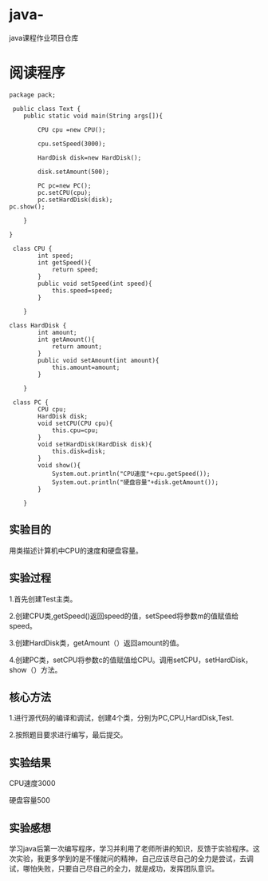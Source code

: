# java-
java课程作业项目仓库

# 阅读程序
```
package pack;

 public class Text {
	public static void main(String args[]){
		
		CPU cpu =new CPU();
		
		cpu.setSpeed(3000);
		
		HardDisk disk=new HardDisk();
		
		disk.setAmount(500);
		
		PC pc=new PC();
		pc.setCPU(cpu);
		pc.setHardDisk(disk);
pc.show();
		
	}

}
 
 class CPU {
		int speed;
		int getSpeed(){
			return speed;
		}
		public void setSpeed(int speed){
			this.speed=speed;
		}

	}
 
class HardDisk {
		int amount;
		int getAmount(){
			return amount;
		}
		public void setAmount(int amount){
			this.amount=amount;
		}

	}
 
 class PC {
		CPU cpu;
		HardDisk disk;
		void setCPU(CPU cpu){
			this.cpu=cpu;
		}
		void setHardDisk(HardDisk disk){
			this.disk=disk;	
		}
		void show(){
			System.out.println("CPU速度"+cpu.getSpeed());
			System.out.println("硬盘容量"+disk.getAmount());
		}

	}
```		
## 实验目的
用类描述计算机中CPU的速度和硬盘容量。

## 实验过程

1.首先创建Test主类。

2.创建CPU类,getSpeed()返回speed的值，setSpeed将参数m的值赋值给speed。

3.创建HardDisk类，getAmount（）返回amount的值。

4.创建PC类，setCPU将参数c的值赋值给CPU。调用setCPU，setHardDisk，show（）方法。

## 核心方法

1.进行源代码的编译和调试，创建4个类，分别为PC,CPU,HardDisk,Test.

2.按照题目要求进行编写，最后提交。

## 实验结果

CPU速度3000

硬盘容量500

## 实验感想
学习java后第一次编写程序，学习并利用了老师所讲的知识，反馈于实验程序。这次实验，我更多学到的是不懂就问的精神，自己应该尽自己的全力是尝试，去调试，哪怕失败，只要自己尽自己的全力，就是成功，发挥团队意识。


